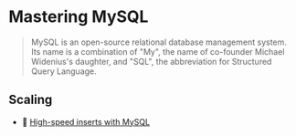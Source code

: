 # Mastering MySQL

> MySQL is an open-source relational database management system. Its name is a combination of "My", the name of co-founder Michael Widenius's daughter, and "SQL", the abbreviation for Structured Query Language.

## Scaling

- 📖 [High-speed inserts with MySQL](https://medium.com/@benmorel/high-speed-inserts-with-mysql-9d3dcd76f723)
